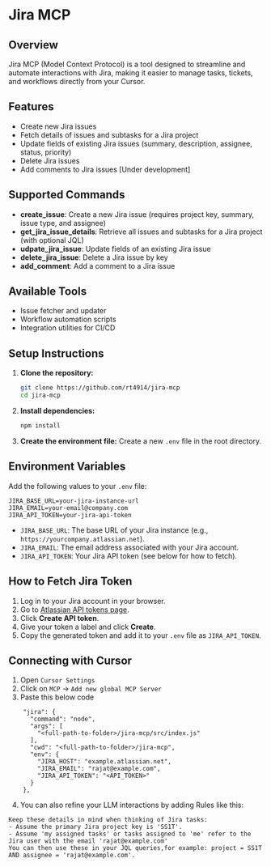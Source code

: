 # Jira MCP

## Overview
Jira MCP (Model Context Protocol) is a tool designed to streamline and automate interactions with Jira, making it easier to manage tasks, tickets, and workflows directly from your Cursor.

## Features
- Create new Jira issues
- Fetch details of issues and subtasks for a Jira project
- Update fields of existing Jira issues (summary, description, assignee, status, priority)
- Delete Jira issues
- Add comments to Jira issues [Under development]

## Supported Commands
- **create_issue**: Create a new Jira issue (requires project key, summary, issue type, and assignee)
- **get_jira_issue_details**: Retrieve all issues and subtasks for a Jira project (with optional JQL)
- **udpate_jira_issue**: Update fields of an existing Jira issue
- **delete_jira_issue**: Delete a Jira issue by key
- **add_comment**: Add a comment to a Jira issue

## Available Tools
- Issue fetcher and updater
- Workflow automation scripts
- Integration utilities for CI/CD

## Setup Instructions
1. **Clone the repository:**
   ```sh
   git clone https://github.com/rt4914/jira-mcp
   cd jira-mcp
   ```
2. **Install dependencies:**
   ```sh
   npm install
   ```
3. **Create the environment file:**
   Create a new `.env` file in the root directory.

## Environment Variables
Add the following values to your `.env` file:

```
JIRA_BASE_URL=your-jira-instance-url
JIRA_EMAIL=your-email@company.com
JIRA_API_TOKEN=your-jira-api-token
```

- `JIRA_BASE_URL`: The base URL of your Jira instance (e.g., `https://yourcompany.atlassian.net`).
- `JIRA_EMAIL`: The email address associated with your Jira account.
- `JIRA_API_TOKEN`: Your Jira API token (see below for how to fetch).

## How to Fetch Jira Token
1. Log in to your Jira account in your browser.
2. Go to [Atlassian API tokens page](https://id.atlassian.com/manage-profile/security/api-tokens).
3. Click **Create API token**.
4. Give your token a label and click **Create**.
5. Copy the generated token and add it to your `.env` file as `JIRA_API_TOKEN`.

## Connecting with Cursor

1. Open `Cursor Settings`
2. Click on `MCP` -> `Add new global MCP Server`
3. Paste this below code
```
    "jira": {
      "command": "node",
      "args": [
        "<full-path-to-folder>/jira-mcp/src/index.js"
      ],
      "cwd": "<full-path-to-folder>/jira-mcp",
      "env": {
        "JIRA_HOST": "example.atlassian.net",
        "JIRA_EMAIL": "rajat@example.com",
        "JIRA_API_TOKEN": "<API_TOKEN>"
      }
    },
```
4. You can also refine your LLM interactions by adding Rules like this:

```
Keep these details in mind when thinking of Jira tasks:
- Assume the primary Jira project key is 'SS1T'.
- Assume 'my assigned tasks' or tasks assigned to 'me' refer to the Jira user with the email 'rajat@example.com' 
You can then use these in your JQL queries,for example: project = SS1T AND assignee = 'rajat@example.com'.
```
 